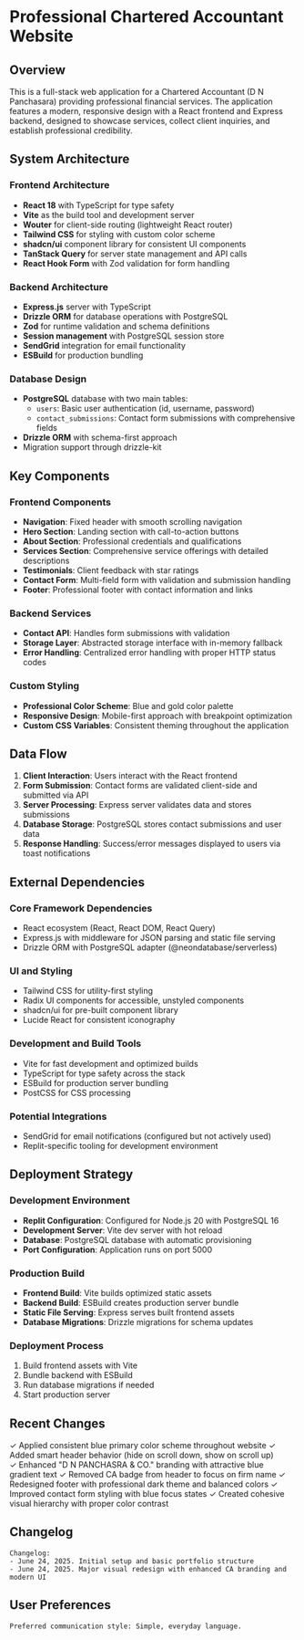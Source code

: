 # Professional Chartered Accountant Website

## Overview

This is a full-stack web application for a Chartered Accountant (D N Panchasara) providing professional financial services. The application features a modern, responsive design with a React frontend and Express backend, designed to showcase services, collect client inquiries, and establish professional credibility.

## System Architecture

### Frontend Architecture
- **React 18** with TypeScript for type safety
- **Vite** as the build tool and development server
- **Wouter** for client-side routing (lightweight React router)
- **Tailwind CSS** for styling with custom color scheme
- **shadcn/ui** component library for consistent UI components
- **TanStack Query** for server state management and API calls
- **React Hook Form** with Zod validation for form handling

### Backend Architecture
- **Express.js** server with TypeScript
- **Drizzle ORM** for database operations with PostgreSQL
- **Zod** for runtime validation and schema definitions
- **Session management** with PostgreSQL session store
- **SendGrid** integration for email functionality
- **ESBuild** for production bundling

### Database Design
- **PostgreSQL** database with two main tables:
  - `users`: Basic user authentication (id, username, password)
  - `contact_submissions`: Contact form submissions with comprehensive fields
- **Drizzle ORM** with schema-first approach
- Migration support through drizzle-kit

## Key Components

### Frontend Components
- **Navigation**: Fixed header with smooth scrolling navigation
- **Hero Section**: Landing section with call-to-action buttons
- **About Section**: Professional credentials and qualifications
- **Services Section**: Comprehensive service offerings with detailed descriptions
- **Testimonials**: Client feedback with star ratings
- **Contact Form**: Multi-field form with validation and submission handling
- **Footer**: Professional footer with contact information and links

### Backend Services
- **Contact API**: Handles form submissions with validation
- **Storage Layer**: Abstracted storage interface with in-memory fallback
- **Error Handling**: Centralized error handling with proper HTTP status codes

### Custom Styling
- **Professional Color Scheme**: Blue and gold color palette
- **Responsive Design**: Mobile-first approach with breakpoint optimization
- **Custom CSS Variables**: Consistent theming throughout the application

## Data Flow

1. **Client Interaction**: Users interact with the React frontend
2. **Form Submission**: Contact forms are validated client-side and submitted via API
3. **Server Processing**: Express server validates data and stores submissions
4. **Database Storage**: PostgreSQL stores contact submissions and user data
5. **Response Handling**: Success/error messages displayed to users via toast notifications

## External Dependencies

### Core Framework Dependencies
- React ecosystem (React, React DOM, React Query)
- Express.js with middleware for JSON parsing and static file serving
- Drizzle ORM with PostgreSQL adapter (@neondatabase/serverless)

### UI and Styling
- Tailwind CSS for utility-first styling
- Radix UI components for accessible, unstyled components
- shadcn/ui for pre-built component library
- Lucide React for consistent iconography

### Development and Build Tools
- Vite for fast development and optimized builds
- TypeScript for type safety across the stack
- ESBuild for production server bundling
- PostCSS for CSS processing

### Potential Integrations
- SendGrid for email notifications (configured but not actively used)
- Replit-specific tooling for development environment

## Deployment Strategy

### Development Environment
- **Replit Configuration**: Configured for Node.js 20 with PostgreSQL 16
- **Development Server**: Vite dev server with hot reload
- **Database**: PostgreSQL database with automatic provisioning
- **Port Configuration**: Application runs on port 5000

### Production Build
- **Frontend Build**: Vite builds optimized static assets
- **Backend Build**: ESBuild creates production server bundle
- **Static File Serving**: Express serves built frontend assets
- **Database Migrations**: Drizzle migrations for schema updates

### Deployment Process
1. Build frontend assets with Vite
2. Bundle backend with ESBuild
3. Run database migrations if needed
4. Start production server

## Recent Changes

✓ Applied consistent blue primary color scheme throughout website
✓ Added smart header behavior (hide on scroll down, show on scroll up)  
✓ Enhanced "D N PANCHASRA & CO." branding with attractive blue gradient text
✓ Removed CA badge from header to focus on firm name
✓ Redesigned footer with professional dark theme and balanced colors
✓ Improved contact form styling with blue focus states
✓ Created cohesive visual hierarchy with proper color contrast

## Changelog

```
Changelog:
- June 24, 2025. Initial setup and basic portfolio structure
- June 24, 2025. Major visual redesign with enhanced CA branding and modern UI
```

## User Preferences

```
Preferred communication style: Simple, everyday language.
```